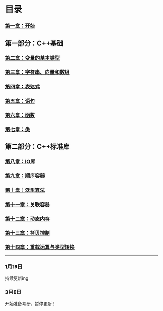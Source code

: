 # 目录

### [第一章：开始](https://github.com/lihe/Cpp_primer_5th/tree/master/Cpp_source/Ch_01)

## 第一部分：C++基础

### [第二章：变量的基本类型](https://github.com/lihe/Cpp_primer_5th/tree/master/Cpp_source/Ch_02)

### [第三章：字符串、向量和数组](https://github.com/lihe/Cpp_primer_5th/tree/master/Cpp_source/Ch_03)

### [第四章：表达式](https://github.com/lihe/Cpp_primer_5th/tree/master/Cpp_source/Ch_04)

### [第五章：语句](https://github.com/lihe/Cpp_primer_5th/tree/master/Cpp_source/Ch_05)

### [第六章：函数](https://github.com/lihe/Cpp_primer_5th/tree/master/Cpp_source/Ch_06)

### [第七章：类](https://github.com/lihe/Cpp_primer_5th/tree/master/Cpp_source/Ch_07)

## 第二部分：C++标准库

### [第八章：IO库](https://github.com/lihe/Cpp_primer_5th/tree/master/Cpp_source/Ch_08)

### [第九章：顺序容器](https://github.com/lihe/Cpp_primer_5th/tree/master/Cpp_source/Ch_09)

### [第十章：泛型算法](https://github.com/lihe/Cpp_primer_5th/tree/master/Cpp_source/Ch_10)

### [第十一章：关联容器](https://github.com/lihe/Cpp_primer_5th/tree/master/Cpp_source/Ch_11)

### [第十二章：动态内存](https://github.com/lihe/Cpp_primer_5th/tree/master/Cpp_source/Ch_12)

### [第十三章：拷贝控制](https://github.com/lihe/Cpp_primer_5th/tree/master/Cpp_source/Ch_13)

### [第十四章：重载运算与类型转换](https://github.com/lihe/Cpp_primer_5th/tree/master/Cpp_source/Ch_14)

-------

### 1月19日

持续更新ing

### 3月8日

开始准备考研，暂停更新！
